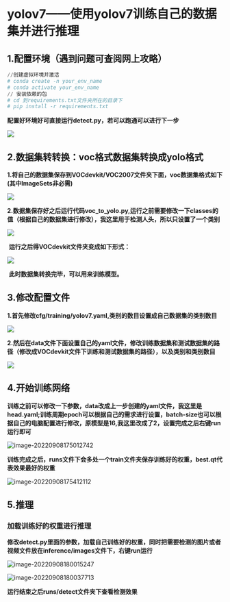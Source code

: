 # yolov7——使用yolov7训练自己的数据集并进行推理

## 1.配置环境（遇到问题可查阅网上攻略）

```python
//创建虚拟环境并激活
# conda create -n your_env_name
# conda activate your_env_name
// 安装依赖的包
# cd 到requirements.txt文件夹所在的目录下
# pip install -r requirements.txt
```

**配置好环境好可直接运行detect.py，若可以跑通可以进行下一步**

![](/home/jh/图片/截图/1.png)



## 2.数据集转转换：voc格式数据集转换成yolo格式

**1.将自己的数据集保存到VOCdevkit/VOC2007文件夹下面，voc数据集格式如下(其中ImageSets非必需)**

![](/home/jh/图片/截图/2.png)

**2.数据集保存好之后运行代码voc_to_yolo.py,运行之前需要修改一下classes的值（根据自己的数据集进行修改），我这里用于检测人头，所以只设置了一个类别**

![](/home/jh/图片/截图/3.png)

​		**运行之后得VOCdevkit文件夹变成如下形式：**

![](/home/jh/图片/截图/4.png)

​	**此时数据集转换完毕，可以用来训练模型。**

## 3.修改配置文件

**1.首先修改cfg/training/yolov7.yaml,类别的数目设置成自己数据集的类别数目**

![](/home/jh/图片/截图/5.png)

**2.然后在data文件下面设置自己的yaml文件，修改训练数据集和测试数据集的路径（修改成VOCdevkit文件下训练和测试数据集的路径），以及类别和类别数目**

![](/home/jh/图片/截图/6.png)

## 4.开始训练网络

**训练之前可以修改一下参数，data改成上一步创建的yaml文件，我这里是head.yaml;训练周期epoch可以根据自己的需求进行设置，batch-size也可以根据自己的电脑配置进行修改，原模型是16,我这里改成了2，设置完成之后右键run运行即可**

![image-20220908175012742](/home/jh/.config/Typora/typora-user-images/image-20220908175012742.png)

**训练完成之后，runs文件下会多处一个train文件夹保存训练好的权重，best.qt代表效果最好的权重**

![image-20220908175412112](/home/jh/.config/Typora/typora-user-images/image-20220908175412112.png)

## 5.推理

### 加载训练好的权重进行推理

**修改detect.py里面的参数，加载自己训练好的权重，同时把需要检测的图片或者视频文件放在inference/images文件下，右键run运行**

![image-20220908180015247](/home/jh/.config/Typora/typora-user-images/image-20220908180015247.png)

![image-20220908180037713](/home/jh/.config/Typora/typora-user-images/image-20220908180037713.png)

**运行结束之后runs/detect文件夹下查看检测效果**

